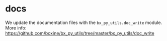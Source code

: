 # docs

We update the documentation files with the `bx_py_utils.doc_write` module.
More info:
https://github.com/boxine/bx_py_utils/tree/master/bx_py_utils/doc_write